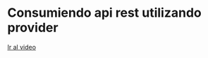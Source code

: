 # Consumiendo api rest utilizando provider

<a href="https://youtu.be/VB69gErqrts"> Ir al video </a>
